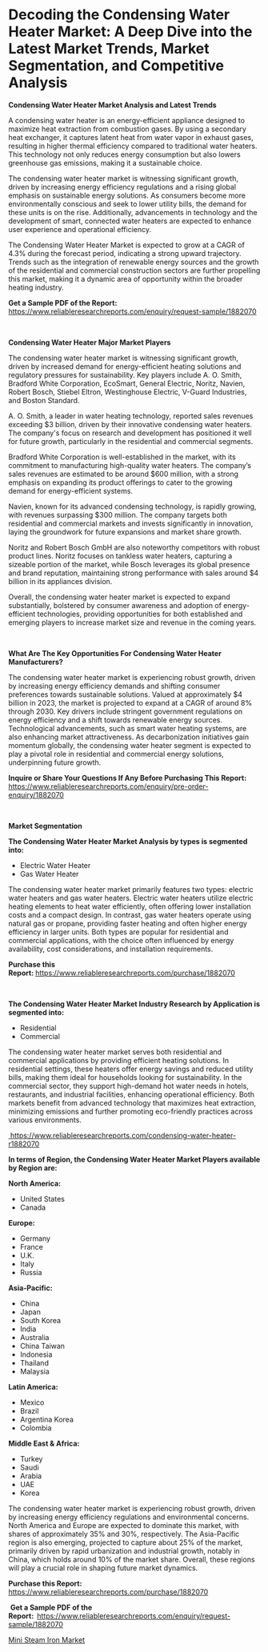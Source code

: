 <p><h1>Decoding the Condensing Water Heater Market: A Deep Dive into the Latest Market Trends, Market Segmentation, and Competitive Analysis</h1></p><p><strong>Condensing Water Heater Market Analysis and Latest Trends</strong></p>
<p><p>A condensing water heater is an energy-efficient appliance designed to maximize heat extraction from combustion gases. By using a secondary heat exchanger, it captures latent heat from water vapor in exhaust gases, resulting in higher thermal efficiency compared to traditional water heaters. This technology not only reduces energy consumption but also lowers greenhouse gas emissions, making it a sustainable choice.</p><p>The condensing water heater market is witnessing significant growth, driven by increasing energy efficiency regulations and a rising global emphasis on sustainable energy solutions. As consumers become more environmentally conscious and seek to lower utility bills, the demand for these units is on the rise. Additionally, advancements in technology and the development of smart, connected water heaters are expected to enhance user experience and operational efficiency.</p><p>The Condensing Water Heater Market is expected to grow at a CAGR of 4.3% during the forecast period, indicating a strong upward trajectory. Trends such as the integration of renewable energy sources and the growth of the residential and commercial construction sectors are further propelling this market, making it a dynamic area of opportunity within the broader heating industry.</p></p>
<p><strong>Get a Sample PDF of the Report:&nbsp;</strong> <a href="https://www.reliableresearchreports.com/enquiry/request-sample/1882070?utm_campaign=3573&utm_medium=2&utm_source=Github&utm_content=ia&utm_term=05042025&utm_id=condensing-water-heater">https://www.reliableresearchreports.com/enquiry/request-sample/1882070</a></p>
<p>&nbsp;</p>
<p><strong>Condensing Water Heater Major Market Players</strong></p>
<p><p>The condensing water heater market is witnessing significant growth, driven by increased demand for energy-efficient heating solutions and regulatory pressures for sustainability. Key players include A. O. Smith, Bradford White Corporation, EcoSmart, General Electric, Noritz, Navien, Robert Bosch, Stiebel Eltron, Westinghouse Electric, V-Guard Industries, and Boston Standard.</p><p>A. O. Smith, a leader in water heating technology, reported sales revenues exceeding $3 billion, driven by their innovative condensing water heaters. The company's focus on research and development has positioned it well for future growth, particularly in the residential and commercial segments.</p><p>Bradford White Corporation is well-established in the market, with its commitment to manufacturing high-quality water heaters. The company’s sales revenues are estimated to be around $600 million, with a strong emphasis on expanding its product offerings to cater to the growing demand for energy-efficient systems.</p><p>Navien, known for its advanced condensing technology, is rapidly growing, with revenues surpassing $300 million. The company targets both residential and commercial markets and invests significantly in innovation, laying the groundwork for future expansions and market share growth.</p><p>Noritz and Robert Bosch GmbH are also noteworthy competitors with robust product lines. Noritz focuses on tankless water heaters, capturing a sizeable portion of the market, while Bosch leverages its global presence and brand reputation, maintaining strong performance with sales around $4 billion in its appliances division.</p><p>Overall, the condensing water heater market is expected to expand substantially, bolstered by consumer awareness and adoption of energy-efficient technologies, providing opportunities for both established and emerging players to increase market size and revenue in the coming years.</p></p>
<p>&nbsp;</p>
<p><strong>What Are The Key Opportunities For Condensing Water Heater Manufacturers?</strong></p>
<p><p>The condensing water heater market is experiencing robust growth, driven by increasing energy efficiency demands and shifting consumer preferences towards sustainable solutions. Valued at approximately $4 billion in 2023, the market is projected to expand at a CAGR of around 8% through 2030. Key drivers include stringent government regulations on energy efficiency and a shift towards renewable energy sources. Technological advancements, such as smart water heating systems, are also enhancing market attractiveness. As decarbonization initiatives gain momentum globally, the condensing water heater segment is expected to play a pivotal role in residential and commercial energy solutions, underpinning future growth.</p></p>
<p><strong>Inquire or Share Your Questions If Any Before Purchasing This Report:</strong> <a href="https://www.reliableresearchreports.com/enquiry/pre-order-enquiry/1882070?utm_campaign=3573&utm_medium=2&utm_source=Github&utm_content=ia&utm_term=05042025&utm_id=condensing-water-heater">https://www.reliableresearchreports.com/enquiry/pre-order-enquiry/1882070</a></p>
<p>&nbsp;</p>
<p><strong>Market Segmentation</strong></p>
<p><strong>The Condensing Water Heater Market Analysis by types is segmented into:</strong></p>
<p><ul><li>Electric Water Heater</li><li>Gas Water Heater</li></ul></p>
<p><p>The condensing water heater market primarily features two types: electric water heaters and gas water heaters. Electric water heaters utilize electric heating elements to heat water efficiently, often offering lower installation costs and a compact design. In contrast, gas water heaters operate using natural gas or propane, providing faster heating and often higher energy efficiency in larger units. Both types are popular for residential and commercial applications, with the choice often influenced by energy availability, cost considerations, and installation requirements.</p></p>
<p><strong>Purchase this Report:&nbsp;</strong><a href="https://www.reliableresearchreports.com/purchase/1882070?utm_campaign=3573&utm_medium=2&utm_source=Github&utm_content=ia&utm_term=05042025&utm_id=condensing-water-heater">https://www.reliableresearchreports.com/purchase/1882070</a></p>
<p>&nbsp;</p>
<p><strong>The Condensing Water Heater Market Industry Research by Application is segmented into:</strong></p>
<p><ul><li>Residential</li><li>Commercial</li></ul></p>
<p><p>The condensing water heater market serves both residential and commercial applications by providing efficient heating solutions. In residential settings, these heaters offer energy savings and reduced utility bills, making them ideal for households looking for sustainability. In the commercial sector, they support high-demand hot water needs in hotels, restaurants, and industrial facilities, enhancing operational efficiency. Both markets benefit from advanced technology that maximizes heat extraction, minimizing emissions and further promoting eco-friendly practices across various environments.</p></p>
<p><a href="https://www.reliableresearchreports.com/condensing-water-heater-r1882070?utm_campaign=3573&utm_medium=2&utm_source=Github&utm_content=ia&utm_term=05042025&utm_id=condensing-water-heater">&nbsp;https://www.reliableresearchreports.com/condensing-water-heater-r1882070</a></p>
<p><strong>In terms of Region, the Condensing Water Heater Market Players available by Region are:</strong></p>
<p>
    <p> <strong> North America: </strong>
        <ul>
            <li>United States</li>
            <li>Canada</li>
        </ul>
        </p> 
    <p> <strong> Europe: </strong>
        <ul>
            <li>Germany</li>
            <li>France</li>
            <li>U.K.</li>
            <li>Italy</li>
            <li>Russia</li>
        </ul>
        </p> 
    <p> <strong> Asia-Pacific: </strong>
        <ul>
            <li>China</li>
            <li>Japan</li>
            <li>South Korea</li>
            <li>India</li>
            <li>Australia</li>
            <li>China Taiwan</li>
            <li>Indonesia</li>
            <li>Thailand</li>
            <li>Malaysia</li>
        </ul>
        </p> 
    <p> <strong> Latin America: </strong>
        <ul>
            <li>Mexico</li>
            <li>Brazil</li>
            <li>Argentina Korea</li>
            <li>Colombia</li>
        </ul>
        </p> 
    <p> <strong> Middle East & Africa: </strong>
        <ul>
            <li>Turkey</li>
            <li>Saudi</li>
            <li>Arabia</li>
            <li>UAE</li>
            <li>Korea</li>
        </ul>
    </p>
    </p>
<p><p>The condensing water heater market is experiencing robust growth, driven by increasing energy efficiency regulations and environmental concerns. North America and Europe are expected to dominate this market, with shares of approximately 35% and 30%, respectively. The Asia-Pacific region is also emerging, projected to capture about 25% of the market, primarily driven by rapid urbanization and industrial growth, notably in China, which holds around 10% of the market share. Overall, these regions will play a crucial role in shaping future market dynamics.</p></p>
<p><strong>Purchase this Report: </strong><a href="https://www.reliableresearchreports.com/purchase/1882070?utm_campaign=3573&utm_medium=2&utm_source=Github&utm_content=ia&utm_term=05042025&utm_id=condensing-water-heater">https://www.reliableresearchreports.com/purchase/1882070</a></p>
<p>&nbsp;<strong>Get a Sample PDF of the Report:&nbsp;&nbsp;</strong><a href="https://www.reliableresearchreports.com/enquiry/request-sample/1882070?utm_campaign=3573&utm_medium=2&utm_source=Github&utm_content=ia&utm_term=05042025&utm_id=condensing-water-heater">https://www.reliableresearchreports.com/enquiry/request-sample/1882070</a></p>
<p><strong></strong></p>
<p><p><a href="https://github.com/anesimazikpd/Market-Research-Report-List-1/blob/main/mini-steam-iron-market.md?utm_campaign=3573&utm_medium=2&utm_source=Github&utm_content=ia&utm_term=05042025&utm_id=condensing-water-heater">Mini Steam Iron Market</a></p></p>